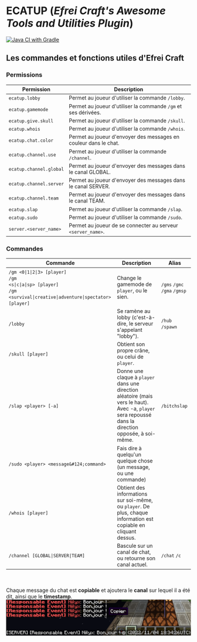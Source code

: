 # ECATUP (_Efrei Craft's Awesome Tools and Utilities Plugin_)

[![Java CI with Gradle](https://github.com/efrei-craft/ECATUP/actions/workflows/gradle.yml/badge.svg)](https://github.com/efrei-craft/ECATUP/actions/workflows/gradle.yml)

## Les commandes et fonctions utiles d'Efrei Craft

### Permissions

| Permission              | Description                                                      |
|-------------------------|------------------------------------------------------------------|
| `ecatup.lobby`          | Permet au joueur d'utiliser la commande `/lobby`.                |
| `ecatup.gamemode`       | Permet au joueur d'utiliser la commande `/gm` et ses dérivées.   |
| `ecatup.give.skull`     | Permet au joueur d'utiliser la commande `/skull`.                |
| `ecatup.whois`          | Permet au joueur d'utiliser la commande `/whois`.                |
| `ecatup.chat.color`     | Permet au joueur d'envoyer des messages en couleur dans le chat. |
| `ecatup.channel.use`    | Permet au joueur d'utiliser la commande `/channel`.              |
| `ecatup.channel.global` | Permet au joueur d'envoyer des messages dans le canal GLOBAL.    |
| `ecatup.channel.server` | Permet au joueur d'envoyer des messages dans le canal SERVER.    |
| `ecatup.channel.team`   | Permet au joueur d'envoyer des messages dans le canal TEAM.      |
| `ecatup.slap`           | Permet au joueur d'utiliser la commande `/slap`.                 |
| `ecatup.sudo`           | Permet au joueur d'utiliser la commande `/sudo`.                 |
| `server.<server_name>`  | Permet au joueur de se connecter au serveur `<server_name>`.     |

### Commandes
| Commande                                                                                                                                                                                        | Description                                                                                                                                              | Alias                        |
|-------------------------------------------------------------------------------------------------------------------------------------------------------------------------------------------------|----------------------------------------------------------------------------------------------------------------------------------------------------------|------------------------------|
| <code>/gm <0&#124;1&#124;2&#124;3> [player]</code><br/><code>/gm <s&#124;c&#124;a&#124;sp> [player]</code><br/><code>/gm <survival&#124;creative&#124;adventure&#124;spectator> [player]</code> | Change le gamemode de `player`, ou le sien.                                                                                                              | `/gms` `/gmc` `/gma` `/gmsp` |
| `/lobby`                                                                                                                                                                                        | Se ramène au lobby (c'est-à-dire, le serveur s'appelant "lobby").                                                                                        | `/hub` `/spawn`              |
| `/skull [player]`                                                                                                                                                                               | Obtient son propre crâne, ou celui de `player`.                                                                                                          |                              |
| `/slap <player> [-a]`                                                                                                                                                                           | Donne une claque à `player` dans une direction aléatoire (mais vers le haut).</br>Avec -a, `player` sera repoussé dans la direction opposée, à soi-même. | `/bitchslap`                 |
| `/sudo <player> <message&#124;command>`                                                                                                                                                         | Fais dire à quelqu'un quelque chose (un message, ou une commande)                                                                                        |                              |
| `/whois [player]`                                                                                                                                                                               | Obtient des informations sur soi-même, ou `player`. De plus, chaque information est copiable en cliquant dessus.                                         |                              |
| <code>/channel [GLOBAL&#124;SERVER&#124;TEAM]</code>                                                                                                                                            | Bascule sur un canal de chat, ou retourne son canal actuel.                                                                                              | `/chat` `/c`                 |

\
\
Chaque message du chat est **copiable** et ajoutera le **canal** sur lequel il a été dit, ainsi que le **timestamp**.
![Exemple](exemple1.png)